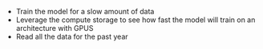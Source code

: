 - Train the model for a slow amount of data 
- Leverage the compute storage to see how fast the model will train on an architecture with GPUS
- Read all the data for the past year
